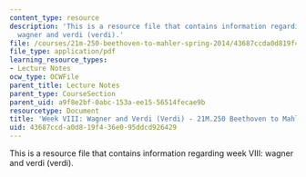 ```yaml
---
content_type: resource
description: 'This is a resource file that contains information regarding week VIII:
  wagner and verdi (verdi).'
file: /courses/21m-250-beethoven-to-mahler-spring-2014/43687ccda0d819f436e095ddcd926429_MIT21M_250S14_Week_VIII.pdf
file_type: application/pdf
learning_resource_types:
- Lecture Notes
ocw_type: OCWFile
parent_title: Lecture Notes
parent_type: CourseSection
parent_uid: a9f8e2bf-0abc-153a-ee15-56514fecae9b
resourcetype: Document
title: 'Week VIII: Wagner and Verdi (Verdi) - 21M.250 Beethoven to Mahler Spring 2014'
uid: 43687ccd-a0d8-19f4-36e0-95ddcd926429
---
```

This is a resource file that contains information regarding week VIII: wagner and verdi (verdi).